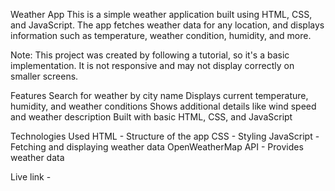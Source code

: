 Weather App
This is a simple weather application built using HTML, CSS, and JavaScript. 
The app fetches weather data for any location, and displays information such as temperature, weather condition, humidity, and more.

Note: This project was created by following a tutorial, so it's a basic implementation. It is not responsive and may not display correctly on smaller screens.

Features
Search for weather by city name
Displays current temperature, humidity, and weather conditions
Shows additional details like wind speed and weather description
Built with basic HTML, CSS, and JavaScript

Technologies Used
HTML - Structure of the app
CSS - Styling
JavaScript - Fetching and displaying weather data
OpenWeatherMap API - Provides weather data

Live link - 
